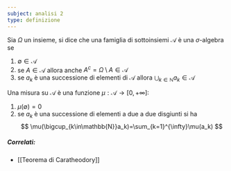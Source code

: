 ```yaml
---
subject: analisi 2
type: definizione
---
```

Sia $\Omega$ un insieme, si dice che una famiglia di sottoinsiemi $\mathcal{A}$ è una $\sigma$-algebra se
1. $\emptyset\in\mathcal{A}$
2. se $A\in\mathcal{A}$ allora anche $A^c=\Omega\setminus A\in\mathcal{A}$
3. se $a_k$ è una successione di elementi di $\mathcal{A}$ allora $\displaystyle\bigcup_{k\in\mathbb{N}}a_k\in\mathcal{A}$

Una misura su $\mathcal{A}$ è una funzione $\mu:\mathcal{A}\to[0,+\infty]:$
1. $\mu(\emptyset)=0$
2. se $a_k$ è una successione di elementi a due a due disgiunti si ha
$$
\mu(\bigcup_{k\in\mathbb{N}}a_k)=\sum_{k=1}^{\infty}\mu(a_k)
$$

##### Correlati:
* [[Teorema di Caratheodory]]